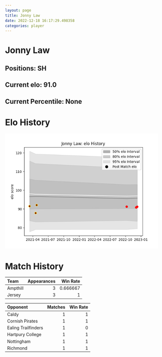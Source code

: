 ```yaml
---  
layout: page  
title: Jonny Law  
date: 2022-12-18 16:17:29.498358  
categories: player  
---
```

# Jonny Law

## Positions: SH

## Current elo: 91.0

## Current Percentile: None

# Elo History


![elo history](history_JonnyLaw.png)
# Match History


| Team     |   Appearances |   Win Rate |
|:---------|--------------:|-----------:|
| Ampthill |             3 |   0.666667 |
| Jersey   |             3 |   1        |

| Opponent            |   Matches |   Win Rate |
|:--------------------|----------:|-----------:|
| Caldy               |         1 |          1 |
| Cornish Pirates     |         1 |          1 |
| Ealing Trailfinders |         1 |          0 |
| Hartpury College    |         1 |          1 |
| Nottingham          |         1 |          1 |
| Richmond            |         1 |          1 |